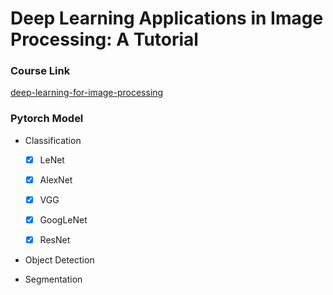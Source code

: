 # Deep Learning Applications in Image Processing: A Tutorial

### Course Link

[deep-learning-for-image-processing](https://github.com/WZMIAOMIAO/deep-learning-for-image-processing)

### Pytorch Model

- Classification
    - [x] LeNet

    - [x] AlexNet

    - [x] VGG

    - [x] GoogLeNet

    - [x] ResNet

- Object Detection

- Segmentation
